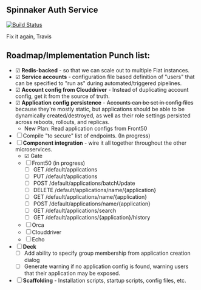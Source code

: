 Spinnaker Auth Service
----------------------

[![Build Status](https://api.travis-ci.org/spinnaker/fiat.svg?branch=master)](https://travis-ci.org/spinnaker/fiat)

Fix it again, Travis

Roadmap/Implementation Punch list:
---
* ☑ **Redis-backed** - so that we can scale out to multiple Fiat instances.
* ☑ **Service accounts** - configuration file based definition of "users" that can be specified to "run as" during automated/triggered pipelines.
* ☑ **Account config from Clouddriver** - Instead of duplicating account config, get it from the source of truth.
* ☑ **Application config persistence** - ~~Accounts can be set in config files~~ because they're mostly static, but applications should be able to be dynamically created/destroyed, as well as their role settings persisted across reboots, rollouts, and  replicas. 
  * New Plan: Read application configs from Front50
* ☐ Compile "to secure" list of endpoints. (In progress)
* ☐ **Component integration** - wire it all together throughout the other microservices.
  * ☑ Gate
  * ☐ Front50 (in progress)
    * ☐ GET /default/applications
    * ☐ PUT /default/applications
    * ☐ POST /default/applications/batchUpdate
    * ☐ DELETE /default/applications/name/{application}
    * ☐ GET /default/applications/name/{application}
    * ☐ POST /default/applications/name/{application}
    * ☐ GET /default/applications/search
    * ☐ GET /default/applications/{application}/history
  * ☐ Orca
  * ☐ Clouddriver
  * ☐ Echo
* ☐ **Deck**
  * ☐ Add ability to specify group membership from application creation dialog
  * ☐ Generate warning if no application config is found, warning users that their application may be exposed.
* ☐ **Scaffolding** - Installation scripts, startup scripts, config files, etc.
